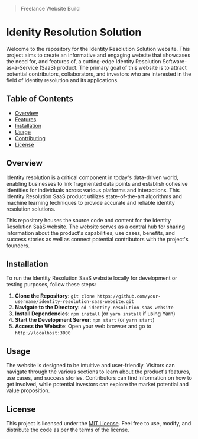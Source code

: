 >Freelance Website Build

# Idenity Resolution Solution

Welcome to the repository for the Identity Resolution Solution website. This project aims to create an informative and engaging website that showcases the need for, and features of, a cutting-edge Identity Resolution Software-as-a-Service (SaaS) product. The primary goal of this website is to attract potential contributors, collaborators, and investors who are interested in the field of identity resolution and its applications.

## Table of Contents
- [Overview](#Overview)
- [Features](#Features)
- [Installation](#Installation)
- [Usage](#Usage)
- [Contributing](#Contributing)
- [License](#Licence)

## Overview 
Identity resolution is a critical component in today's data-driven world, enabling businesses to link fragmented data points and establish cohesive identities for individuals across various platforms and interactions. This Identity Resolution SaaS product utilizes state-of-the-art algorithms and machine learning techniques to provide accurate and reliable identity resolution solutions.

This repository houses the source code and content for the Identity Resolution SaaS website. The website serves as a central hub for sharing information about the product's capabilities, use cases, benefits, and success stories as well as connect potential contributors with the project's founders.

## Installation
To run the Identity Resolution SaaS website locally for development or testing purposes, follow these steps:

1. **Clone the Repository**: `git clone https://github.com/your-username/identity-resolution-saas-website.git`
2. **Navigate to the Directory**: `cd identity-resolution-saas-website`
3. **Install Dependencies**: `npm install` (or `yarn install` if using Yarn)
4. **Start the Development Server**: `npm start` (or `yarn start`)
5. **Access the Website**: Open your web browser and go to `http://localhost:3000`

## Usage

The website is designed to be intuitive and user-friendly. Visitors can navigate through the various sections to learn about the product's features, use cases, and success stories. Contributors can find information on how to get involved, while potential investors can explore the market potential and value proposition.

## License
This project is licensed under the [MIT License](LICENSE). Feel free to use, modify, and distribute the code as per the terms of the license.
